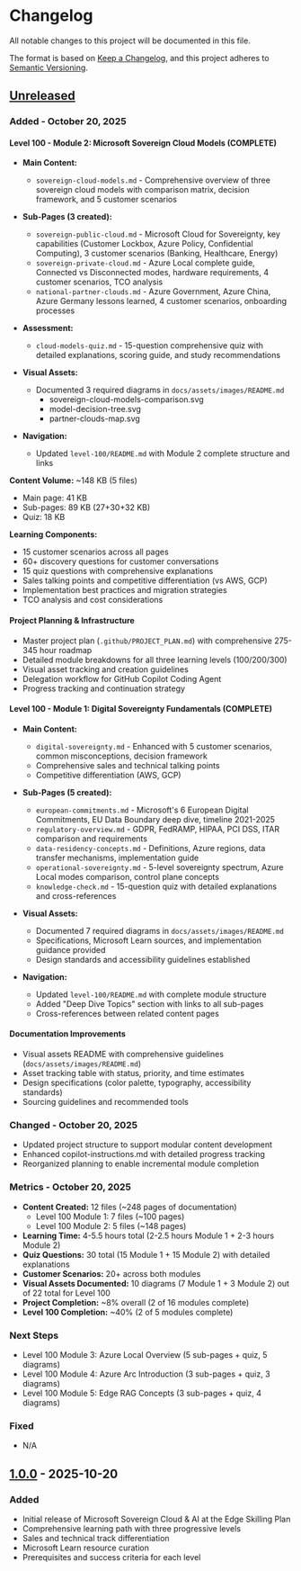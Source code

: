 # Changelog

All notable changes to this project will be documented in this file.

The format is based on [Keep a Changelog](https://keepachangelog.com/en/1.0.0/),
and this project adheres to [Semantic Versioning](https://semver.org/spec/v2.0.0.html).

## [Unreleased]

### Added - October 20, 2025

#### Level 100 - Module 2: Microsoft Sovereign Cloud Models (COMPLETE)
- **Main Content:**
  - `sovereign-cloud-models.md` - Comprehensive overview of three sovereign cloud models with comparison matrix, decision framework, and 5 customer scenarios
  
- **Sub-Pages (3 created):**
  - `sovereign-public-cloud.md` - Microsoft Cloud for Sovereignty, key capabilities (Customer Lockbox, Azure Policy, Confidential Computing), 3 customer scenarios (Banking, Healthcare, Energy)
  - `sovereign-private-cloud.md` - Azure Local complete guide, Connected vs Disconnected modes, hardware requirements, 4 customer scenarios, TCO analysis
  - `national-partner-clouds.md` - Azure Government, Azure China, Azure Germany lessons learned, 4 customer scenarios, onboarding processes
  
- **Assessment:**
  - `cloud-models-quiz.md` - 15-question comprehensive quiz with detailed explanations, scoring guide, and study recommendations
  
- **Visual Assets:**
  - Documented 3 required diagrams in `docs/assets/images/README.md`
    - sovereign-cloud-models-comparison.svg
    - model-decision-tree.svg
    - partner-clouds-map.svg
  
- **Navigation:**
  - Updated `level-100/README.md` with Module 2 complete structure and links

**Content Volume:** ~148 KB (5 files)
- Main page: 41 KB
- Sub-pages: 89 KB (27+30+32 KB)
- Quiz: 18 KB

**Learning Components:**
- 15 customer scenarios across all pages
- 60+ discovery questions for customer conversations
- 15 quiz questions with comprehensive explanations
- Sales talking points and competitive differentiation (vs AWS, GCP)
- Implementation best practices and migration strategies
- TCO analysis and cost considerations

#### Project Planning & Infrastructure
- Master project plan (`.github/PROJECT_PLAN.md`) with comprehensive 275-345 hour roadmap
- Detailed module breakdowns for all three learning levels (100/200/300)
- Visual asset tracking and creation guidelines
- Delegation workflow for GitHub Copilot Coding Agent
- Progress tracking and continuation strategy

#### Level 100 - Module 1: Digital Sovereignty Fundamentals (COMPLETE)
- **Main Content:**
  - `digital-sovereignty.md` - Enhanced with 5 customer scenarios, common misconceptions, decision framework
  - Comprehensive sales and technical talking points
  - Competitive differentiation (AWS, GCP)
  
- **Sub-Pages (5 created):**
  - `european-commitments.md` - Microsoft's 6 European Digital Commitments, EU Data Boundary deep dive, timeline 2021-2025
  - `regulatory-overview.md` - GDPR, FedRAMP, HIPAA, PCI DSS, ITAR comparison and requirements
  - `data-residency-concepts.md` - Definitions, Azure regions, data transfer mechanisms, implementation guide
  - `operational-sovereignty.md` - 5-level sovereignty spectrum, Azure Local modes comparison, control plane concepts
  - `knowledge-check.md` - 15-question quiz with detailed explanations and cross-references
  
- **Visual Assets:**
  - Documented 7 required diagrams in `docs/assets/images/README.md`
  - Specifications, Microsoft Learn sources, and implementation guidance provided
  - Design standards and accessibility guidelines established
  
- **Navigation:**
  - Updated `level-100/README.md` with complete module structure
  - Added "Deep Dive Topics" section with links to all sub-pages
  - Cross-references between related content pages

#### Documentation Improvements
- Visual assets README with comprehensive guidelines (`docs/assets/images/README.md`)
- Asset tracking table with status, priority, and time estimates
- Design specifications (color palette, typography, accessibility standards)
- Sourcing guidelines and recommended tools

### Changed - October 20, 2025
- Updated project structure to support modular content development
- Enhanced copilot-instructions.md with detailed progress tracking
- Reorganized planning to enable incremental module completion

### Metrics - October 20, 2025
- **Content Created:** 12 files (~248 pages of documentation)
  - Level 100 Module 1: 7 files (~100 pages)
  - Level 100 Module 2: 5 files (~148 pages)
- **Learning Time:** 4-5.5 hours total (2-2.5 hours Module 1 + 2-3 hours Module 2)
- **Quiz Questions:** 30 total (15 Module 1 + 15 Module 2) with detailed explanations
- **Customer Scenarios:** 20+ across both modules
- **Visual Assets Documented:** 10 diagrams (7 Module 1 + 3 Module 2) out of 22 total for Level 100
- **Project Completion:** ~8% overall (2 of 16 modules complete)
- **Level 100 Completion:** ~40% (2 of 5 modules complete)

### Next Steps
- Level 100 Module 3: Azure Local Overview (5 sub-pages + quiz, 5 diagrams)
- Level 100 Module 4: Azure Arc Introduction (3 sub-pages + quiz, 3 diagrams)
- Level 100 Module 5: Edge RAG Concepts (3 sub-pages + quiz, 4 diagrams)

### Fixed
- N/A

## [1.0.0] - 2025-10-20

### Added
- Initial release of Microsoft Sovereign Cloud & AI at the Edge Skilling Plan
- Comprehensive learning path with three progressive levels
- Sales and technical track differentiation
- Microsoft Learn resource curation
- Prerequisites and success criteria for each level

[Unreleased]: https://github.com/YOUR-ORG/microsoft-sovereign-cloud-brain-trek/compare/v1.0.0...HEAD
[1.0.0]: https://github.com/YOUR-ORG/microsoft-sovereign-cloud-brain-trek/releases/tag/v1.0.0
